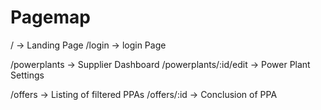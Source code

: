 # Pagemap

/ -> Landing Page
/login -> login Page

/powerplants -> Supplier Dashboard
/powerplants/:id/edit -> Power Plant Settings

/offers -> Listing of filtered PPAs
/offers/:id -> Conclusion of PPA


